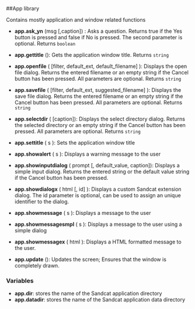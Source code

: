 ##App library

Contains mostly application and window related functions

* **app.ask_yn** (msg [,caption]) : Asks a question. Returns true if the Yes button is pressed and false if No is pressed. The second parameter is optional. Returns `boolean`

* **app.gettitle** (): Gets the application window title. Returns `string`

* **app.openfile** ( [filter, default_ext, default_filename] ): Displays the open file dialog. Returns the entered filename or an empty string if the Cancel button has been pressed. All parameters are optional. Returns `string`

* **app.savefile** ( [filter, default_ext, suggested_filename] ): Displays the save file dialog. Returns the entered filename or an empty string if the Cancel button has been pressed. All parameters are optional. Returns `string`

* **app.selectdir** ( [caption]): Displays the select directory dialog. Returns the selected directory or an empty string if the Cancel button has been pressed. All parameters are optional. Returns `string`

* **app.settitle** ( s ): Sets the application window title

* **app.showalert** ( s ): Displays a warning message to the user
 
* **app.showinputdialog** ( prompt [, default_value, caption]): Displays a simple input dialog. Returns the entered string or the default value string if the Cancel button has been pressed.

* **app.showdialogx** ( html [, id] ): Displays a custom Sandcat extension dialog. The id parameter is optional, can be used to assign an unique identifier to the dialog.

* **app.showmessage** ( s ): Displays a message to the user

* **app.showmessagesmpl** ( s ): Displays a message to the user using a simple dialog

* **app.showmessagex** ( html ): Displays a HTML formatted message to the user.

* **app.update** (): Updates the screen; Ensures that the window is completely drawn.

### Variables

* **app.dir**: stores the name of the Sandcat application directory
* **app.datadir**: stores the name of the Sandcat application data directory